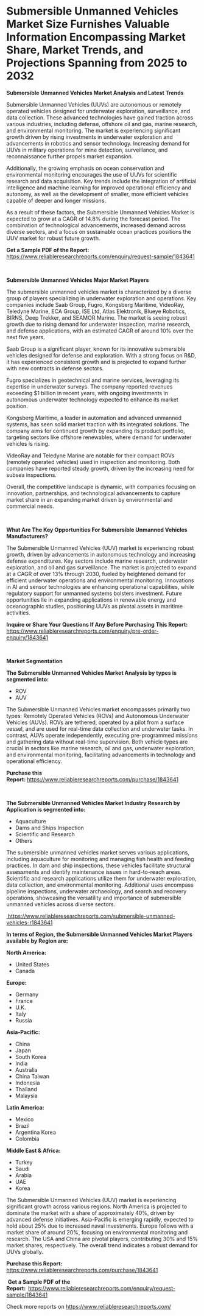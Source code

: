 <p><h1>Submersible Unmanned Vehicles Market Size Furnishes Valuable Information Encompassing Market Share, Market Trends, and Projections Spanning from 2025 to 2032</h1></p><p><strong>Submersible Unmanned Vehicles Market Analysis and Latest Trends</strong></p>
<p><p>Submersible Unmanned Vehicles (UUVs) are autonomous or remotely operated vehicles designed for underwater exploration, surveillance, and data collection. These advanced technologies have gained traction across various industries, including defense, offshore oil and gas, marine research, and environmental monitoring. The market is experiencing significant growth driven by rising investments in underwater exploration and advancements in robotics and sensor technology. Increasing demand for UUVs in military operations for mine detection, surveillance, and reconnaissance further propels market expansion.</p><p>Additionally, the growing emphasis on ocean conservation and environmental monitoring encourages the use of UUVs for scientific research and data acquisition. Key trends include the integration of artificial intelligence and machine learning for improved operational efficiency and autonomy, as well as the development of smaller, more efficient vehicles capable of deeper and longer missions.</p><p>As a result of these factors, the Submersible Unmanned Vehicles Market is expected to grow at a CAGR of 14.8% during the forecast period. The combination of technological advancements, increased demand across diverse sectors, and a focus on sustainable ocean practices positions the UUV market for robust future growth.</p></p>
<p><strong>Get a Sample PDF of the Report:&nbsp;</strong> <a href="https://www.reliableresearchreports.com/enquiry/request-sample/1843641?utm_campaign=2643&utm_medium=2&utm_source=Github&utm_content=ia&utm_term=28022025&utm_id=submersible-unmanned-vehicles">https://www.reliableresearchreports.com/enquiry/request-sample/1843641</a></p>
<p>&nbsp;</p>
<p><strong>Submersible Unmanned Vehicles Major Market Players</strong></p>
<p><p>The submersible unmanned vehicles market is characterized by a diverse group of players specializing in underwater exploration and operations. Key companies include Saab Group, Fugro, Kongsberg Maritime, VideoRay, Teledyne Marine, ECA Group, ISE Ltd, Atlas Elektronik, Blueye Robotics, BIRNS, Deep Trekker, and SEAMOR Marine. The market is seeing robust growth due to rising demand for underwater inspection, marine research, and defense applications, with an estimated CAGR of around 10% over the next five years.</p><p>Saab Group is a significant player, known for its innovative submersible vehicles designed for defense and exploration. With a strong focus on R&D, it has experienced consistent growth and is projected to expand further with new contracts in defense sectors.</p><p>Fugro specializes in geotechnical and marine services, leveraging its expertise in underwater surveys. The company reported revenues exceeding $1 billion in recent years, with ongoing investments in autonomous underwater technology expected to enhance its market position.</p><p>Kongsberg Maritime, a leader in automation and advanced unmanned systems, has seen solid market traction with its integrated solutions. The company aims for continued growth by expanding its product portfolio, targeting sectors like offshore renewables, where demand for underwater vehicles is rising.</p><p>VideoRay and Teledyne Marine are notable for their compact ROVs (remotely operated vehicles) used in inspection and monitoring. Both companies have reported steady growth, driven by the increasing need for subsea inspections.</p><p>Overall, the competitive landscape is dynamic, with companies focusing on innovation, partnerships, and technological advancements to capture market share in an expanding market driven by environmental and commercial needs.</p></p>
<p>&nbsp;</p>
<p><strong>What Are The Key Opportunities For Submersible Unmanned Vehicles Manufacturers?</strong></p>
<p><p>The Submersible Unmanned Vehicles (UUV) market is experiencing robust growth, driven by advancements in autonomous technology and increasing defense expenditures. Key sectors include marine research, underwater exploration, and oil and gas surveillance. The market is projected to expand at a CAGR of over 13% through 2030, fueled by heightened demand for efficient underwater operations and environmental monitoring. Innovations in AI and sensor technologies are enhancing operational capabilities, while regulatory support for unmanned systems bolsters investment. Future opportunities lie in expanding applications in renewable energy and oceanographic studies, positioning UUVs as pivotal assets in maritime activities.</p></p>
<p><strong>Inquire or Share Your Questions If Any Before Purchasing This Report:</strong> <a href="https://www.reliableresearchreports.com/enquiry/pre-order-enquiry/1843641?utm_campaign=2643&utm_medium=2&utm_source=Github&utm_content=ia&utm_term=28022025&utm_id=submersible-unmanned-vehicles">https://www.reliableresearchreports.com/enquiry/pre-order-enquiry/1843641</a></p>
<p>&nbsp;</p>
<p><strong>Market Segmentation</strong></p>
<p><strong>The Submersible Unmanned Vehicles Market Analysis by types is segmented into:</strong></p>
<p><ul><li>ROV</li><li>AUV</li></ul></p>
<p><p>The Submersible Unmanned Vehicles market encompasses primarily two types: Remotely Operated Vehicles (ROVs) and Autonomous Underwater Vehicles (AUVs). ROVs are tethered, operated by a pilot from a surface vessel, and are used for real-time data collection and underwater tasks. In contrast, AUVs operate independently, executing pre-programmed missions and gathering data without real-time supervision. Both vehicle types are crucial in sectors like marine research, oil and gas, underwater exploration, and environmental monitoring, facilitating advancements in technology and operational efficiency.</p></p>
<p><strong>Purchase this Report:&nbsp;</strong><a href="https://www.reliableresearchreports.com/purchase/1843641?utm_campaign=2643&utm_medium=2&utm_source=Github&utm_content=ia&utm_term=28022025&utm_id=submersible-unmanned-vehicles">https://www.reliableresearchreports.com/purchase/1843641</a></p>
<p>&nbsp;</p>
<p><strong>The Submersible Unmanned Vehicles Market Industry Research by Application is segmented into:</strong></p>
<p><ul><li>Aquaculture</li><li>Dams and Ships Inspection</li><li>Scientific and Research</li><li>Others</li></ul></p>
<p><p>The submersible unmanned vehicles market serves various applications, including aquaculture for monitoring and managing fish health and feeding practices. In dam and ship inspections, these vehicles facilitate structural assessments and identify maintenance issues in hard-to-reach areas. Scientific and research applications utilize them for underwater exploration, data collection, and environmental monitoring. Additional uses encompass pipeline inspections, underwater archaeology, and search and recovery operations, showcasing the versatility and importance of submersible unmanned vehicles across diverse sectors.</p></p>
<p><a href="https://www.reliableresearchreports.com/submersible-unmanned-vehicles-r1843641?utm_campaign=2643&utm_medium=2&utm_source=Github&utm_content=ia&utm_term=28022025&utm_id=submersible-unmanned-vehicles">&nbsp;https://www.reliableresearchreports.com/submersible-unmanned-vehicles-r1843641</a></p>
<p><strong>In terms of Region, the Submersible Unmanned Vehicles Market Players available by Region are:</strong></p>
<p>
    <p> <strong> North America: </strong>
        <ul>
            <li>United States</li>
            <li>Canada</li>
        </ul>
        </p> 
    <p> <strong> Europe: </strong>
        <ul>
            <li>Germany</li>
            <li>France</li>
            <li>U.K.</li>
            <li>Italy</li>
            <li>Russia</li>
        </ul>
        </p> 
    <p> <strong> Asia-Pacific: </strong>
        <ul>
            <li>China</li>
            <li>Japan</li>
            <li>South Korea</li>
            <li>India</li>
            <li>Australia</li>
            <li>China Taiwan</li>
            <li>Indonesia</li>
            <li>Thailand</li>
            <li>Malaysia</li>
        </ul>
        </p> 
    <p> <strong> Latin America: </strong>
        <ul>
            <li>Mexico</li>
            <li>Brazil</li>
            <li>Argentina Korea</li>
            <li>Colombia</li>
        </ul>
        </p> 
    <p> <strong> Middle East & Africa: </strong>
        <ul>
            <li>Turkey</li>
            <li>Saudi</li>
            <li>Arabia</li>
            <li>UAE</li>
            <li>Korea</li>
        </ul>
    </p>
    </p>
<p><p>The Submersible Unmanned Vehicles (UUV) market is experiencing significant growth across various regions. North America is projected to dominate the market with a share of approximately 40%, driven by advanced defense initiatives. Asia-Pacific is emerging rapidly, expected to hold about 25% due to increased naval investments. Europe follows with a market share of around 20%, focusing on environmental monitoring and research. The USA and China are pivotal players, contributing 30% and 15% market shares, respectively. The overall trend indicates a robust demand for UUVs globally.</p></p>
<p><strong>Purchase this Report: </strong><a href="https://www.reliableresearchreports.com/purchase/1843641?utm_campaign=2643&utm_medium=2&utm_source=Github&utm_content=ia&utm_term=28022025&utm_id=submersible-unmanned-vehicles">https://www.reliableresearchreports.com/purchase/1843641</a></p>
<p>&nbsp;<strong>Get a Sample PDF of the Report:&nbsp;&nbsp;</strong><a href="https://www.reliableresearchreports.com/enquiry/request-sample/1843641?utm_campaign=2643&utm_medium=2&utm_source=Github&utm_content=ia&utm_term=28022025&utm_id=submersible-unmanned-vehicles">https://www.reliableresearchreports.com/enquiry/request-sample/1843641</a></p>
<p><strong></strong></p>
<p>Check more reports on <a href="https://www.reliableresearchreports.com/?utm_campaign=2643&utm_medium=2&utm_source=Github&utm_content=ia&utm_term=28022025&utm_id=submersible-unmanned-vehicles">https://www.reliableresearchreports.com/</a></p>